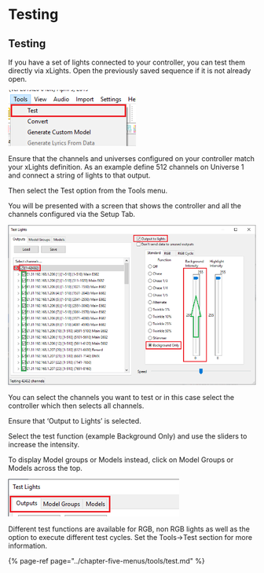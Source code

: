 # Testing

## Testing

If you have a set of lights connected to your controller, you can test them directly via xLights.  Open the previously saved sequence if it is not already open.

![](../../.gitbook/assets/image%20%2845%29.png)

Ensure that the channels and universes configured on your controller match your xLights definition. As an example define 512 channels on Universe 1 and connect a string of lights to that output.

Then select the Test option from the Tools menu.

You will be presented with a screen that shows the controller and all the channels configured via the Setup Tab.

![](../../.gitbook/assets/image%20%28786%29.png)

You can select the channels you want to test or in this case select the controller which then selects all channels.

Ensure that ‘Output to Lights’ is selected.

Select the test function \(example Background Only\) and use the sliders to increase the intensity.

To display Model groups or Models instead, click on Model Groups or Models across the top.  

![](../../.gitbook/assets/image%20%28290%29.png)

Different test functions are available for RGB, non RGB lights as well as the option to execute different test cycles. Set the Tools-&gt;Test section for more information.

{% page-ref page="../chapter-five-menus/tools/test.md" %}

